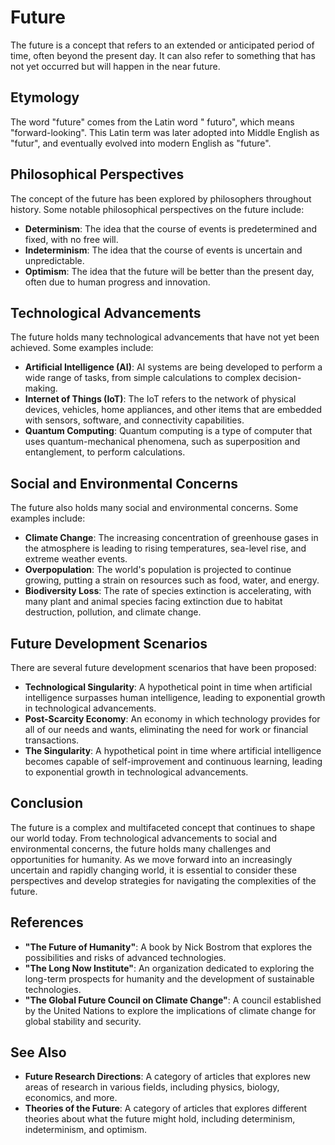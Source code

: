 **Future**
================

The future is a concept that refers to an extended or anticipated period of time, often beyond the present day. It can also refer to something that has not yet occurred but will happen in the near future.

**Etymology**
-------------

The word "future" comes from the Latin word " futuro", which means "forward-looking". This Latin term was later adopted into Middle English as "futur", and eventually evolved into modern English as "future".

**Philosophical Perspectives**
-------------------------

The concept of the future has been explored by philosophers throughout history. Some notable philosophical perspectives on the future include:

* **Determinism**: The idea that the course of events is predetermined and fixed, with no free will.
* **Indeterminism**: The idea that the course of events is uncertain and unpredictable.
* **Optimism**: The idea that the future will be better than the present day, often due to human progress and innovation.

**Technological Advancements**
---------------------------

The future holds many technological advancements that have not yet been achieved. Some examples include:

* **Artificial Intelligence (AI)**: AI systems are being developed to perform a wide range of tasks, from simple calculations to complex decision-making.
* **Internet of Things (IoT)**: The IoT refers to the network of physical devices, vehicles, home appliances, and other items that are embedded with sensors, software, and connectivity capabilities.
* **Quantum Computing**: Quantum computing is a type of computer that uses quantum-mechanical phenomena, such as superposition and entanglement, to perform calculations.

**Social and Environmental Concerns**
-----------------------------------

The future also holds many social and environmental concerns. Some examples include:

* **Climate Change**: The increasing concentration of greenhouse gases in the atmosphere is leading to rising temperatures, sea-level rise, and extreme weather events.
* **Overpopulation**: The world's population is projected to continue growing, putting a strain on resources such as food, water, and energy.
* **Biodiversity Loss**: The rate of species extinction is accelerating, with many plant and animal species facing extinction due to habitat destruction, pollution, and climate change.

**Future Development Scenarios**
--------------------------------

There are several future development scenarios that have been proposed:

* **Technological Singularity**: A hypothetical point in time when artificial intelligence surpasses human intelligence, leading to exponential growth in technological advancements.
* **Post-Scarcity Economy**: An economy in which technology provides for all of our needs and wants, eliminating the need for work or financial transactions.
* **The Singularity**: A hypothetical point in time where artificial intelligence becomes capable of self-improvement and continuous learning, leading to exponential growth in technological advancements.

**Conclusion**
--------------

The future is a complex and multifaceted concept that continues to shape our world today. From technological advancements to social and environmental concerns, the future holds many challenges and opportunities for humanity. As we move forward into an increasingly uncertain and rapidly changing world, it is essential to consider these perspectives and develop strategies for navigating the complexities of the future.

**References**
---------------

* **"The Future of Humanity"**: A book by Nick Bostrom that explores the possibilities and risks of advanced technologies.
* **"The Long Now Institute"**: An organization dedicated to exploring the long-term prospects for humanity and the development of sustainable technologies.
* **"The Global Future Council on Climate Change"**: A council established by the United Nations to explore the implications of climate change for global stability and security.

**See Also**
------------

* **Future Research Directions**: A category of articles that explores new areas of research in various fields, including physics, biology, economics, and more.
* **Theories of the Future**: A category of articles that explores different theories about what the future might hold, including determinism, indeterminism, and optimism.